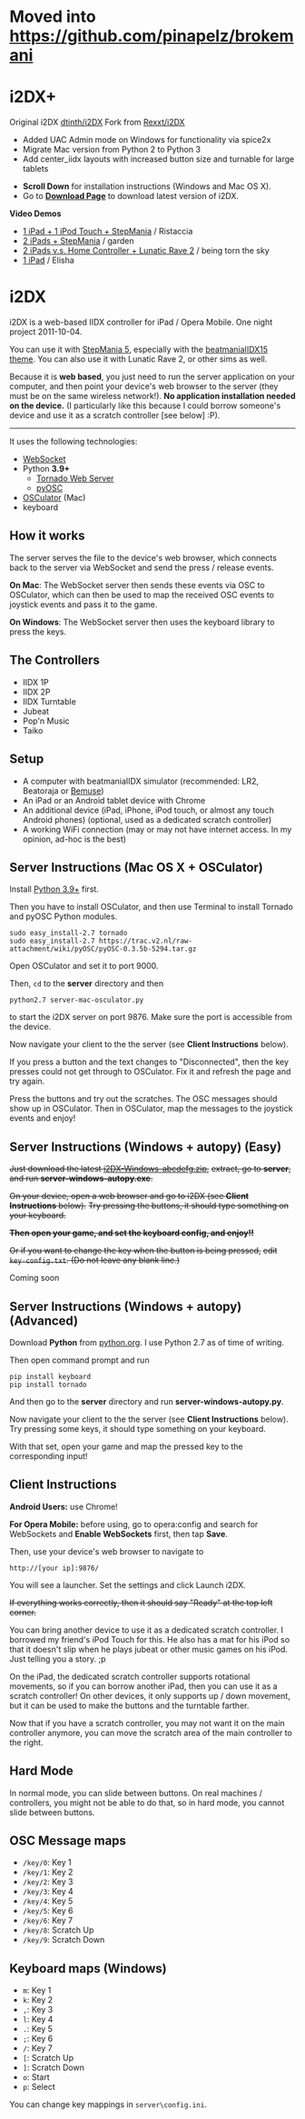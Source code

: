 # Moved into https://github.com/pinapelz/brokemani
# i2DX+
Original i2DX [dtinth/i2DX](https://github.com/dtinth/i2DX)
Fork from [Rexxt/i2DX](https://github.com/Rexxt/i2DX)

- Added UAC Admin mode on Windows for functionality via spice2x
- Migrate Mac version from Python 2 to Python 3
- Add center_iidx layouts with increased button size and turnable for large tablets

* __Scroll Down__ for installation instructions (Windows and Mac OS X).
* Go to [__Download Page__](https://github.com/dtinth/i2DX/downloads) to download latest version of i2DX.


__Video Demos__

* [1 iPad + 1 iPod Touch + StepMania](http://www.youtube.com/watch?v=C3cZsZYK4Jo) / Ristaccia
* [2 iPads + StepMania](http://www.youtube.com/watch?v=f7GBGOO5DRw&feature=channel) / garden
* [2 iPads v.s. Home Controller + Lunatic Rave 2](http://www.youtube.com/watch?v=RfJ5FoVZiBs) / being torn the sky
* [1 iPad](http://www.youtube.com/watch?v=tiuCW311GEA) / Elisha

i2DX
=======

i2DX is a web-based IIDX controller for iPad / Opera Mobile. One night project 2011-10-04.

You can use it with [StepMania 5](http://www.stepmania.com/), especially with the
[beatmaniaIIDX15 theme](http://www.stepmania.com/forums/showthread.php?28308-SM5-beatmaniaIIDX15-theme-and-noteskin&p=195991#post195991).
You can also use it with Lunatic Rave 2, or other sims as well.

Because it is __web based__, you just need to run the server application on your computer,
and then point your device's web browser to the server (they must be on the same wireless network!).
__No application installation needed on the device.__ (I particularly like this because I could borrow
someone's device and use it as a scratch controller [see below] :P).

--------------

It uses the following technologies:

* [WebSocket](http://websocket.org/)
* Python __3.9+__
	* [Tornado Web Server](http://www.tornadoweb.org/)
	* [pyOSC](https://trac.v2.nl/wiki/pyOSC)
* [OSCulator](http://www.osculator.net/) (Mac)
* keyboard



How it works
------------

The server serves the file to the device's web browser, which connects back to
the server via WebSocket and send the press / release events.

__On Mac__: The WebSocket server then sends these events via OSC to OSCulator, which can then be used to
map the received OSC events to joystick events and pass it to the game.

__On Windows__: The WebSocket server then uses the keyboard library to press the keys.

The Controllers
---------------

* IIDX 1P
* IIDX 2P
* IIDX Turntable
* Jubeat
* Pop'n Music
* Taiko

Setup
-----

* A computer with beatmaniaIIDX simulator (recommended: LR2, Beatoraja or [Bemuse](https://bemuse.ninja))
* An iPad or an Android tablet device with Chrome
* An additional device (iPad, iPhone, iPod touch, or almost any touch Android phones) (optional, used as a dedicated scratch controller)
* A working WiFi connection (may or may not have internet access. In my opinion, ad-hoc is the best)

Server Instructions (Mac OS X + OSCulator)
------------------------------------------

Install [Python 3.9+](http://www.python.org/download/) first.

Then you have to install OSCulator, and then use Terminal to install Tornado and pyOSC Python modules.

    sudo easy_install-2.7 tornado
    sudo easy_install-2.7 https://trac.v2.nl/raw-attachment/wiki/pyOSC/pyOSC-0.3.5b-5294.tar.gz

Open OSCulator and set it to port 9000.

Then, `cd` to the __server__ directory and then

    python2.7 server-mac-osculator.py

to start the i2DX server on port 9876. Make sure the port is accessible from the device.

Now navigate your client to the the server (see __Client Instructions__ below).

If you press a button and the text changes to "Disconnected", then the key presses
could not get through to OSCulator. Fix it and refresh the page and try again.

Press the buttons and try out the scratches. The OSC messages should show up in OSCulator.
Then in OSCulator, map the messages to the joystick events and enjoy!


<span id="easy-installation-windows">Server Instructions (Windows + autopy) (Easy)</span>
---------------------------------------------

~~Just download the latest [i2DX-Windows-abcdefg.zip](https://github.com/dtinth/i2DX/downloads),~~
~~extract, go to __server__, and run __server-windows-autopy.exe__.~~

~~On your device, open a web browser and go to i2DX (see __Client Instructions__ below).~~
~~Try pressing the buttons, it should type something on your keyboard.~~

~~__Then open your game, and set the keyboard config, and enjoy!!__~~

~~Or if you want to change the key when the button is being pressed,~~
~~edit `key-config.txt`. (Do not leave any blank line.)~~

Coming soon

Server Instructions (Windows + autopy) (Advanced)
-------------------------------------------------

Download __Python__ from [python.org](http://python.org/download/). I use Python 2.7 as of time of writing.

Then open command prompt and run

    pip install keyboard
    pip install tornado

And then go to the __server__ directory and run __server-windows-autopy.py__.

Now navigate your client to the the server (see __Client Instructions__ below).
Try pressing some keys, it should type something on your keyboard.

With that set, open your game and map the pressed key to the corresponding input!


<span id="client-instructions">Client Instructions</span>
-------------------

__Android Users:__ use Chrome!

__For Opera Mobile:__ before using, go to opera:config and search for WebSockets
and __Enable WebSockets__ first, then tap __Save__.

Then, use your device's web browser to navigate to

    http://[your ip]:9876/

You will see a launcher. Set the settings and click Launch i2DX.

~~If everything works correctly, then it should say "Ready" at the top left corner.~~

You can bring another device to use it as a dedicated scratch controller.
I borrowed my friend's iPod Touch for this.
He also has a mat for his iPod so that it doesn't slip when he plays jubeat or other music
games on his iPod. Just telling you a story. ;p

On the iPad, the dedicated scratch controller supports rotational movements, so if you
can borrow another iPad, then you can use it as a scratch controller! On other devices, it
only supports up / down movement, but it can be used to make the buttons and the turntable farther.

Now that if you have a scratch controller, you may not want it on the main controller anymore,
you can move the scratch area of the main controller to the right.


Hard Mode
---------

In normal mode, you can slide between buttons.
On real machines / controllers, you might not be able to do that, so in hard
mode, you cannot slide between buttons.

OSC Message maps
----------------

* `/key/0`: Key 1
* `/key/1`: Key 2
* `/key/2`: Key 3
* `/key/3`: Key 4
* `/key/4`: Key 5
* `/key/5`: Key 6
* `/key/6`: Key 7
* `/key/8`: Scratch Up
* `/key/9`: Scratch Down

Keyboard maps (Windows)
-----------------------

* `m`: Key 1
* `k`: Key 2
* `,`: Key 3
* `l`: Key 4
* `.`: Key 5
* `;`: Key 6
* `/`: Key 7
* `[`: Scratch Up
* `]`: Scratch Down
* `o`: Start
* `p`: Select

You can change key mappings in `server\config.ini`.

